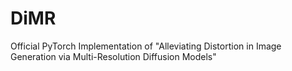 # DiMR
 Official PyTorch Implementation of "Alleviating Distortion in Image Generation via Multi-Resolution Diffusion Models"
